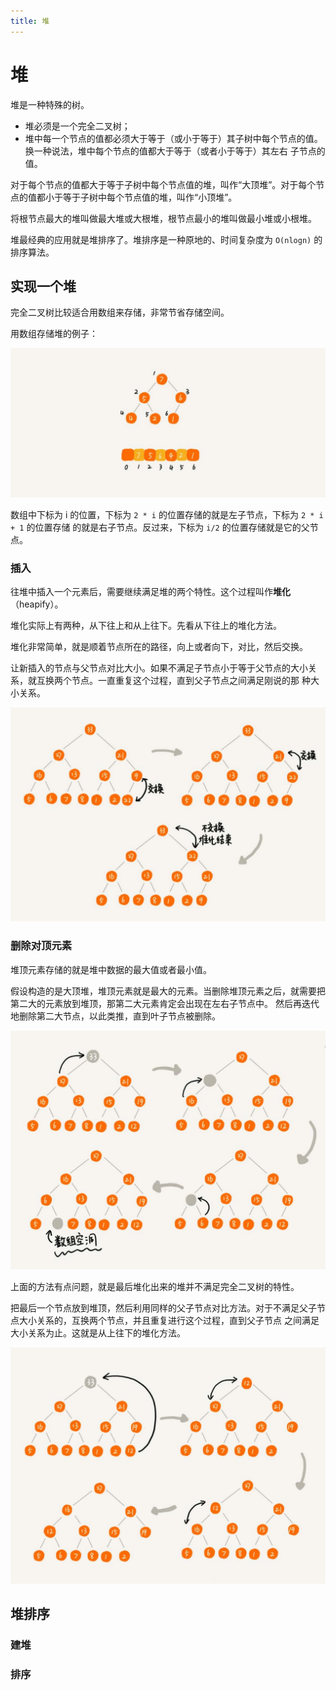 ```yaml
---
title: 堆
---
```


# 堆
堆是一种特殊的树。

- 堆必须是一个完全二叉树；
- 堆中每一个节点的值都必须大于等于（或小于等于）其子树中每个节点的值。换一种说法，堆中每个节点的值都大于等于（或者小于等于）其左右
子节点的值。

对于每个节点的值都大于等于子树中每个节点值的堆，叫作“大顶堆”。对于每个节点的值都小于等于子树中每个节点值的堆，叫作“小顶堆”。

将根节点最大的堆叫做最大堆或大根堆，根节点最小的堆叫做最小堆或小根堆。

堆最经典的应用就是堆排序了。堆排序是一种原地的、时间复杂度为 `O(nlogn)` 的排序算法。

## 实现一个堆
完全二叉树比较适合用数组来存储，非常节省存储空间。

用数组存储堆的例子：

![heap_demo](./imgs/heap_demo.jpg)

数组中下标为 i 的位置，下标为 `2 * i` 的位置存储的就是左子节点，下标为 `2 * i + 1` 的位置存储
的就是右子节点。反过来，下标为 `i/2` 的位置存储就是它的父节点。

### 插入
往堆中插入一个元素后，需要继续满足堆的两个特性。这个过程叫作**堆化**（heapify）。

堆化实际上有两种，从下往上和从上往下。先看从下往上的堆化方法。

堆化非常简单，就是顺着节点所在的路径，向上或者向下，对比，然后交换。

让新插入的节点与父节点对比大小。如果不满足子节点小于等于父节点的大小关系，就互换两个节点。一直重复这个过程，直到父子节点之间满足刚说的那
种大小关系。

![heapify](./imgs/heapify.jpg)

### 删除对顶元素
堆顶元素存储的就是堆中数据的最大值或者最小值。

假设构造的是大顶堆，堆顶元素就是最大的元素。当删除堆顶元素之后，就需要把第二大的元素放到堆顶，那第二大元素肯定会出现在左右子节点中。
然后再迭代地删除第二大节点，以此类推，直到叶子节点被删除。

![heapify2](./imgs/heapify2.jpg)

上面的方法有点问题，就是最后堆化出来的堆并不满足完全二叉树的特性。

把最后一个节点放到堆顶，然后利用同样的父子节点对比方法。对于不满足父子节点大小关系的，互换两个节点，并且重复进行这个过程，直到父子节点
之间满足大小关系为止。这就是从上往下的堆化方法。

![heapify3](./imgs/heapify3.jpg)

## 堆排序
### 建堆
### 排序

